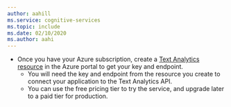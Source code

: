 ```yaml
---
author: aahill
ms.service: cognitive-services
ms.topic: include
ms.date: 02/10/2020
ms.author: aahi
---
```


* Once you have your Azure subscription, create a [Text Analytics resource](https://ms.portal.azure.com/#create/Microsoft.CognitiveServicesTextAnalytics) in the Azure portal to get your key and endpoint. 
    * You will need the key and endpoint from the resource you create to connect your application to the Text Analytics API. 
    * You can use the free pricing tier to try the service, and upgrade later to a paid tier for production.
